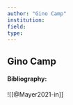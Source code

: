 ```yaml
---
author: "Gino Camp"
institution:
field:
type:
---
```


## Gino Camp
#### Bibliography:

![[@Mayer2021-in]]